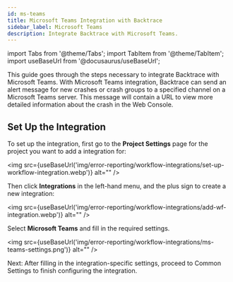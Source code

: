 ```yaml
---
id: ms-teams
title: Microsoft Teams Integration with Backtrace
sidebar_label: Microsoft Teams
description: Integrate Backtrace with Microsoft Teams.
---
```


import Tabs from '@theme/Tabs';
import TabItem from '@theme/TabItem';
import useBaseUrl from '@docusaurus/useBaseUrl';

This guide goes through the steps necessary to integrate Backtrace with Microsoft Teams. With Microsoft Teams integration, Backtrace can send an alert message for new crashes or crash groups to a specified channel on a Microsoft Teams server. This message will contain a URL to view more detailed information about the crash in the Web Console.

## Set Up the Integration

To set up the integration, first go to the **Project Settings** page for the project you want to add a integration for:

<img src={useBaseUrl('img/error-reporting/workflow-integrations/set-up-workflow-integration.webp')} alt="" />

Then click **Integrations** in the left-hand menu, and the plus sign to create a new integration:

<img src={useBaseUrl('img/error-reporting/workflow-integrations/add-wf-integration.webp')} alt="" />

Select **Microsoft Teams** and fill in the required settings.

<img src={useBaseUrl('img/error-reporting/workflow-integrations/ms-teams-settings.png')} alt="" />

Next: After filling in the integration-specific settings, proceed to Common Settings to finish configuring the integration.
